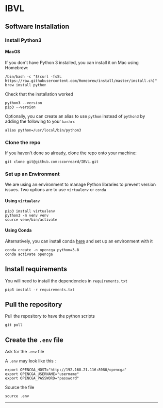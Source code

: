# IBVL 

## Software Installation
### Install Python3
#### MacOS
If you don't have Python 3 installed, you can install it on Mac using Homebrew:
```
/bin/bash -c "$(curl -fsSL https://raw.githubusercontent.com/Homebrew/install/master/install.sh)"
brew install python
```

Check that the installation worked
```
python3 --version
pip3 --version
```

Optionally, you can create an alias to use `python` instead of `python3` by adding the following to your `bashrc`
```
alias python=/usr/local/bin/python3
```
### Clone the repo
If you haven't done so already, clone the repo onto your machine:
```
git clone git@github.com:scorreard/IBVL.git
```

### Set up an Environment
We are using an environment to manage Python libraries to prevent version issues. Two options are to use `virtualenv` or `conda`
#### Using `virtualenv`
```
pip3 install virtualenv
python3 -m venv venv
source venv/bin/activate
```

#### Using Conda
Alternatively, you can install conda [here](https://docs.conda.io/en/latest/miniconda.html) and set up an environment with it
```
conda create -n opencga python=3.8
conda activate opencga
```

## Install requirements
You will need to install the dependencies in `requirements.txt`
```
pip3 install -r requirements.txt
```

## Pull the repository
Pull the repository to have the python scripts
```
git pull
```

## Create the `.env` file
Ask for the `.env` file

A `.env` may look like this :
```
export OPENCGA_HOST="http://192.168.21.116:8080/opencga"
export OPENCGA_USERNAME="username"
export OPENCGA_PASSWORD="password"
```
Source the file
```
source .env
```


---
